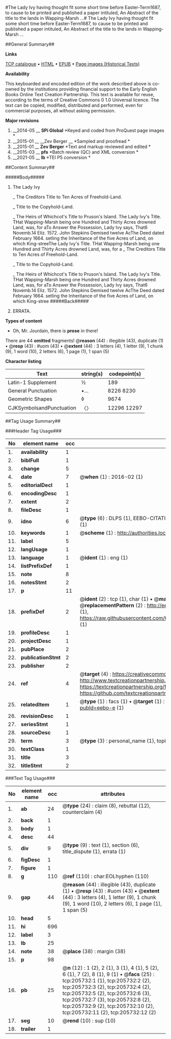 #The Lady Ivy having thought fit some short time before Easter-Term1687, to cause to be printed and published a paper intituled, An Abstract of the title to the lands in Wapping-Marsh ...#
The Lady Ivy having thought fit some short time before Easter-Term1687, to cause to be printed and published a paper intituled, An Abstract of the title to the lands in Wapping-Marsh ...

##General Summary##

**Links**

[TCP catalogue](http://www.ota.ox.ac.uk/tcp/)  • 
[HTML](http://tei.it.ox.ac.uk/tcp/Texts-HTML/free/B25/B25594.html)  • 
[EPUB](http://tei.it.ox.ac.uk/tcp/Texts-EPUB/free/B25/B25594.epub) • 
[Page images (Historical Texts)](https://historicaltexts.jisc.ac.uk/eebo-27245325e)

**Availability**

This keyboarded and encoded edition of the work described above is co-owned by the
    institutions providing financial support to the Early English Books Online Text Creation
    Partnership. This text is available for reuse, according to the terms of  Creative Commons 0 1.0 Universal
    licence. The text can be copied, modified, distributed and performed, even for commercial
    purposes, all without asking permission.

**Major revisions**

1. __2014-05 __ __SPi Global__ *Keyed and coded from ProQuest page images *
1. __2015-01 __ __Zev Berger __ *Sampled and proofread *
1. __2015-01 __ __Zev Berger__ *Text and markup reviewed and edited *
1. __2015-03 __ __pfs__ *Batch review (QC) and XML conversion *
1. __2021-05 __ __lb__ *TEI P5 conversion *

##Content Summary##

#####Body#####

1. The Lady Ivy

    _ The Creditors Title to Ten Acres of Freehold-Land.

    _ Title to the Copyhold-Land.

    _ The Heirs of Whichcot's Title to Pruson's Island.
The Lady Ivy's Title. THat Wapping-Marsh being one Hundred and Thirty Acres drowned Land, was, for aTo Answer the Possession, Lady Ivy says, That6 Novemb.14 Eliz. 1572. John Stepkins Demised twelve AcThe Deed dated February 1664. setling the Inheritance of the five Acres of Land, on which King-streeThe Lady Ivy's Title. THat Wapping-Marsh being one Hundred and Thirty Acres drowned Land, was, for a
    _ The Creditors Title to Ten Acres of Freehold-Land.

    _ Title to the Copyhold-Land.

    _ The Heirs of Whichcot's Title to Pruson's Island.
The Lady Ivy's Title. THat Wapping-Marsh being one Hundred and Thirty Acres drowned Land, was, for aTo Answer the Possession, Lady Ivy says, That6 Novemb.14 Eliz. 1572. John Stepkins Demised twelve AcThe Deed dated February 1664. setling the Inheritance of the five Acres of Land, on which King-stree
#####Back#####

1. ERRATA.

**Types of content**

  * Oh, Mr. Jourdain, there is **prose** in there!

There are 44 **omitted** fragments! 
 @__reason__ (44) : illegible (43), duplicate (1)  •  @__resp__ (43) : #uom (43)  •  @__extent__ (44) : 3 letters (4), 1 letter (9), 1 chunk (9), 1 word (10), 2 letters (6), 1 page (1), 1 span (5)

**Character listing**


|Text|string(s)|codepoint(s)|
|---|---|---|
|Latin-1 Supplement|½|189|
|General Punctuation|•…|8226 8230|
|Geometric Shapes|◊|9674|
|CJKSymbolsandPunctuation|〈〉|12296 12297|

##Tag Usage Summary##

###Header Tag Usage###

|No|element name|occ|attributes|
|---|---|---|---|
|1.|__availability__|1||
|2.|__biblFull__|1||
|3.|__change__|5||
|4.|__date__|7| @__when__ (1) : 2016-02 (1)|
|5.|__editorialDecl__|1||
|6.|__encodingDesc__|1||
|7.|__extent__|2||
|8.|__fileDesc__|1||
|9.|__idno__|6| @__type__ (6) : DLPS (1), EEBO-CITATION (1), VID (1), EEBO-PROQUEST (1), STC (1), OCLC (1)|
|10.|__keywords__|1| @__scheme__ (1) : http://authorities.loc.gov/ (1)|
|11.|__label__|5||
|12.|__langUsage__|1||
|13.|__language__|1| @__ident__ (1) : eng (1)|
|14.|__listPrefixDef__|1||
|15.|__note__|8||
|16.|__notesStmt__|2||
|17.|__p__|11||
|18.|__prefixDef__|2| @__ident__ (2) : tcp (1), char (1)  •  @__matchPattern__ (2) : ([0-9\-]+):([0-9IVX]+) (1), (.+) (1)  •  @__replacementPattern__ (2) : http://eebo.chadwyck.com/downloadtiff?vid=$1&page=$2 (1), https://raw.githubusercontent.com/textcreationpartnership/Texts/master/tcpchars.xml#$1 (1)|
|19.|__profileDesc__|1||
|20.|__projectDesc__|1||
|21.|__pubPlace__|2||
|22.|__publicationStmt__|2||
|23.|__publisher__|2||
|24.|__ref__|4| @__target__ (4) : https://creativecommons.org/publicdomain/zero/1.0/ (1), http://www.textcreationpartnership.org/docs/. (1), https://textcreationpartnership.org/faq/#faq05 (1), https://github.com/textcreationpartnership (1)|
|25.|__relatedItem__|1| @__type__ (1) : facs (1)  •  @__target__ (1) : https://data.historicaltexts.jisc.ac.uk/view?pubId=eebo-e (1)|
|26.|__revisionDesc__|1||
|27.|__seriesStmt__|1||
|28.|__sourceDesc__|1||
|29.|__term__|3| @__type__ (3) : personal_name (1), topical_term (2)|
|30.|__textClass__|1||
|31.|__title__|3||
|32.|__titleStmt__|2||


###Text Tag Usage###

|No|element name|occ|attributes|
|---|---|---|---|
|1.|__ab__|24| @__type__ (24) : claim (8), rebuttal (12), counterclaim (4)|
|2.|__back__|1||
|3.|__body__|1||
|4.|__desc__|44||
|5.|__div__|9| @__type__ (9) : text (1), section (6), title_dispute (1), errata (1)|
|6.|__figDesc__|1||
|7.|__figure__|1||
|8.|__g__|110| @__ref__ (110) : char:EOLhyphen (110)|
|9.|__gap__|44| @__reason__ (44) : illegible (43), duplicate (1)  •  @__resp__ (43) : #uom (43)  •  @__extent__ (44) : 3 letters (4), 1 letter (9), 1 chunk (9), 1 word (10), 2 letters (6), 1 page (1), 1 span (5)|
|10.|__head__|5||
|11.|__hi__|696||
|12.|__label__|3||
|13.|__lb__|25||
|14.|__note__|38| @__place__ (38) : margin (38)|
|15.|__p__|98||
|16.|__pb__|25| @__n__ (12) : 1 (2), 2 (1), 3 (1), 4 (1), 5 (2), 6 (1), 7 (2), 8 (1), 9 (1)  •  @__facs__ (25) : tcp:205732:1 (1), tcp:205732:2 (2), tcp:205732:3 (2), tcp:205732:4 (2), tcp:205732:5 (2), tcp:205732:6 (3), tcp:205732:7 (3), tcp:205732:8 (2), tcp:205732:9 (2), tcp:205732:10 (2), tcp:205732:11 (2), tcp:205732:12 (2)|
|17.|__seg__|10| @__rend__ (10) : sup (10)|
|18.|__trailer__|1||
